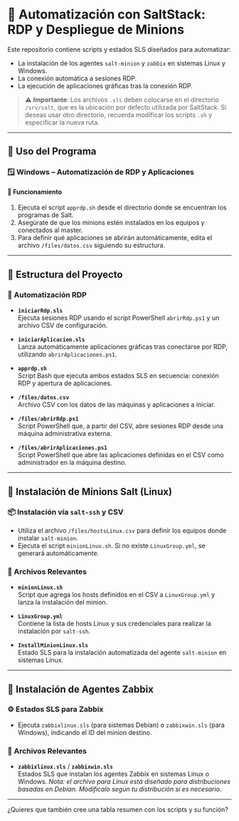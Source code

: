 # 🔧 Automatización con SaltStack: RDP y Despliegue de Minions

Este repositorio contiene scripts y estados SLS diseñados para automatizar:

- La instalación de los agentes `salt-minion` y `zabbix` en sistemas Linux y Windows.
- La conexión automática a sesiones RDP.
- La ejecución de aplicaciones gráficas tras la conexión RDP.

> ⚠️ **Importante**: Los archivos `.sls` deben colocarse en el directorio `/srv/salt`, que es la ubicación por defecto utilizada por SaltStack. Si deseas usar otro directorio, recuerda modificar los scripts `.sh` y especificar la nueva ruta.

---

## 🚀 Uso del Programa

### 🪟 Windows – Automatización de RDP y Aplicaciones

#### 🔄 Funcionamiento

1. Ejecuta el script `apprdp.sh` desde el directorio donde se encuentran los programas de Salt.
2. Asegúrate de que los minions estén instalados en los equipos y conectados al master.
3. Para definir qué aplicaciones se abrirán automáticamente, edita el archivo `/files/datos.csv` siguiendo su estructura.

---

## 📁 Estructura del Proyecto

### 📂 Automatización RDP

- **`iniciarRdp.sls`**  
  Ejecuta sesiones RDP usando el script PowerShell `abrirRdp.ps1` y un archivo CSV de configuración.

- **`iniciarAplicacion.sls`**  
  Lanza automáticamente aplicaciones gráficas tras conectarse por RDP, utilizando `abrirAplicaciones.ps1`.

- **`apprdp.sh`**  
  Script Bash que ejecuta ambos estados SLS en secuencia: conexión RDP y apertura de aplicaciones.

- **`/files/datos.csv`**  
  Archivo CSV con los datos de las máquinas y aplicaciones a iniciar.

- **`/files/abrirRdp.ps1`**  
  Script PowerShell que, a partir del CSV, abre sesiones RDP desde una máquina administrativa externa.

- **`/files/abrirAplicaciones.ps1`**  
  Script PowerShell que abre las aplicaciones definidas en el CSV como administrador en la máquina destino.

---

## 🧩 Instalación de Minions Salt (Linux)

### 📦 Instalación vía `salt-ssh` y CSV

- Utiliza el archivo `/files/hostsLinux.csv` para definir los equipos donde instalar `salt-minion`.
- Ejecuta el script `minionLinux.sh`. Si no existe `LinuxGroup.yml`, se generará automáticamente.

### 📁 Archivos Relevantes

- **`minionLinux.sh`**  
  Script que agrega los hosts definidos en el CSV a `LinuxGroup.yml` y lanza la instalación del minion.

- **`LinuxGroup.yml`**  
  Contiene la lista de hosts Linux y sus credenciales para realizar la instalación por `salt-ssh`.

- **`InstallMinionLinux.sls`**  
  Estado SLS para la instalación automatizada del agente `salt-minion` en sistemas Linux.

---

## 📡 Instalación de Agentes Zabbix

### ⚙️ Estados SLS para Zabbix

- Ejecuta `zabbixlinux.sls` (para sistemas Debian) o `zabbixwin.sls` (para Windows), indicando el ID del minion destino.

### 📁 Archivos Relevantes

- **`zabbixlinux.sls`** / **`zabbixwin.sls`**  
  Estados SLS que instalan los agentes Zabbix en sistemas Linux o Windows. *Nota: el archivo para Linux está diseñado para distribuciones basadas en Debian. Modifícalo según tu distribución si es necesario.*

---

¿Quieres que también cree una tabla resumen con los scripts y su función?


